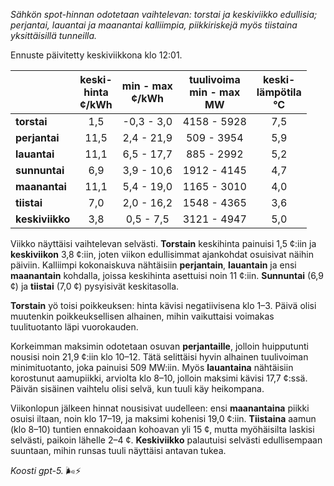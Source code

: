 *Sähkön spot-hinnan odotetaan vaihtelevan: torstai ja keskiviikko edullisia; perjantai, lauantai ja maanantai kalliimpia, piikkiriskejä myös tiistaina yksittäisillä tunneilla.*

Ennuste päivitetty keskiviikkona klo 12:01.

|  | keski-<br>hinta<br>¢/kWh | min - max<br>¢/kWh | tuulivoima<br>min - max<br>MW | keski-<br>lämpötila<br>°C |
|:-------------|:----------------:|:----------------:|:-------------:|:-------------:|
| **torstai** | 1,5 | -0,3 - 3,0 | 4158 - 5928 | 7,5 |
| **perjantai** | 11,5 | 2,4 - 21,9 | 509 - 3954 | 5,9 |
| **lauantai** | 11,1 | 6,5 - 17,7 | 885 - 2992 | 5,2 |
| **sunnuntai** | 6,9 | 3,9 - 10,6 | 1912 - 4145 | 4,7 |
| **maanantai** | 11,1 | 5,4 - 19,0 | 1165 - 3010 | 4,0 |
| **tiistai** | 7,0 | 2,0 - 16,2 | 1548 - 4365 | 3,6 |
| **keskiviikko** | 3,8 | 0,5 - 7,5 | 3121 - 4947 | 5,0 |

Viikko näyttäisi vaihtelevan selvästi. **Torstain** keskihinta painuisi 1,5 ¢:iin ja **keskiviikon** 3,8 ¢:iin, joten viikon edullisimmat ajankohdat osuisivat näihin päiviin. Kalliimpi kokonaiskuva nähtäisiin **perjantain**, **lauantain** ja ensi **maanantain** kohdalla, joissa keskihinta asettuisi noin 11 ¢:iin. **Sunnuntai** (6,9 ¢) ja **tiistai** (7,0 ¢) pysyisivät keskitasolla.

**Torstain** yö toisi poikkeuksen: hinta kävisi negatiivisena klo 1–3. Päivä olisi muutenkin poikkeuksellisen alhainen, mihin vaikuttaisi voimakas tuulituotanto läpi vuorokauden.

Korkeimman maksimin odotetaan osuvan **perjantaille**, jolloin huipputunti nousisi noin 21,9 ¢:iin klo 10–12. Tätä selittäisi hyvin alhainen tuulivoiman minimituotanto, joka painuisi 509 MW:iin. Myös **lauantaina** nähtäisiin korostunut aamupiikki, arviolta klo 8–10, jolloin maksimi kävisi 17,7 ¢:ssä. Päivän sisäinen vaihtelu olisi selvä, kun tuuli käy heikompana.

Viikonlopun jälkeen hinnat nousisivat uudelleen: ensi **maanantaina** piikki osuisi iltaan, noin klo 17–19, ja maksimi kohenisi 19,0 ¢:iin. **Tiistaina** aamun (klo 8–10) tuntien ennakoidaan kohoavan yli 15 ¢, mutta myöhäisilta laskisi selvästi, paikoin lähelle 2–4 ¢. **Keskiviikko** palautuisi selvästi edullisempaan suuntaan, mihin runsas tuuli näyttäisi antavan tukea.

*Koosti gpt-5.* 🌬️⚡
